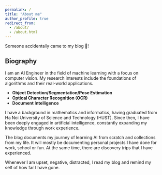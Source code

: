 ```yaml
---
permalink: /
title: "About me"
author_profile: true
redirect_from: 
  - /about/
  - /about.html
---
```


Someone accidentally came to my blog 🙈!

## Biography
I am an AI Engineer in the field of machine learning with a focus on computer vision. My research interests include the foundations of algorithms and their real-world applications.
+ **Object Detection/Segmentation/Pose Estimation**
+ **Optical Character Recognition (OCR)**
+ **Document Intelligence**

I have a background in mathematics and informatics, having graduated from Ha Noi University of Science and Technology (HUST). Since then, I have been deeply engaged in artificial intelligence, constantly expanding my knowledge through work experience.

The blog documents my journey of learning AI from scratch and collections from my life. It will mostly be documenting personal projects I have done for work, school or fun. At the same time, there are discovery trips that I have experienced. 

Whenever I am upset, negative, distracted, I read my blog and remind my self of how far I have gone.